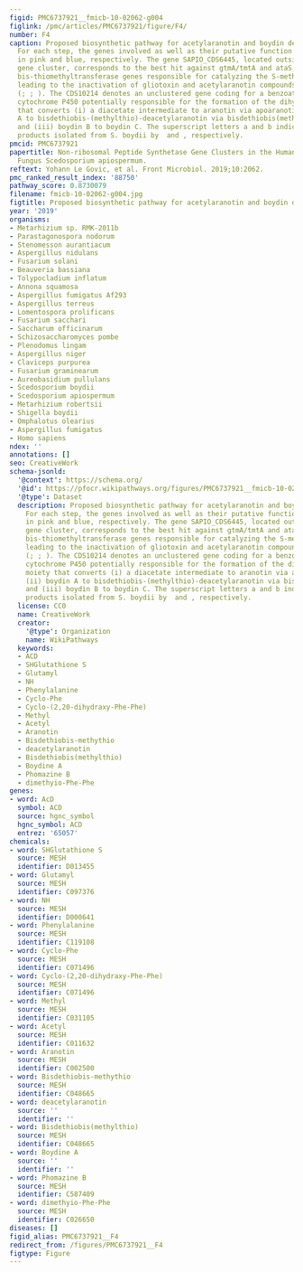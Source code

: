 ```yaml
---
figid: PMC6737921__fmicb-10-02062-g004
figlink: /pmc/articles/PMC6737921/figure/F4/
number: F4
caption: Proposed biosynthetic pathway for acetylaranotin and boydin derivatives.
  For each step, the genes involved as well as their putative function are depicted
  in pink and blue, respectively. The gene SAPIO_CDS6445, located outside of ETP1828
  gene cluster, corresponds to the best hit against gtmA/tmtA and ataS, the major
  bis-thiomethyltransferase genes responsible for catalyzing the S-methylation step
  leading to the inactivation of gliotoxin and acetylaranotin compounds, respectively
  (; ; ). The CDS10214 denotes an unclustered gene coding for a benzoate para-hydroxylase
  cytochrome P450 potentially responsible for the formation of the dihydrooxepin moiety
  that converts (i) a diacetate intermediate to aranotin via apoaranotin, (ii) boydin
  A to bisdethiobis-(methylthio)-deacetylaranotin via bisdethiobis(methylthio)-deacetylapoaranotin,
  and (iii) boydin B to boydin C. The superscript letters a and b indicate the natural
  products isolated from S. boydii by  and , respectively.
pmcid: PMC6737921
papertitle: Non-ribosomal Peptide Synthetase Gene Clusters in the Human Pathogenic
  Fungus Scedosporium apiospermum.
reftext: Yohann Le Govic, et al. Front Microbiol. 2019;10:2062.
pmc_ranked_result_index: '88750'
pathway_score: 0.8730079
filename: fmicb-10-02062-g004.jpg
figtitle: Proposed biosynthetic pathway for acetylaranotin and boydin derivatives
year: '2019'
organisms:
- Metarhizium sp. RMK-2011b
- Parastagonospora nodorum
- Stenomesson aurantiacum
- Aspergillus nidulans
- Fusarium solani
- Beauveria bassiana
- Tolypocladium inflatum
- Annona squamosa
- Aspergillus fumigatus Af293
- Aspergillus terreus
- Lomentospora prolificans
- Fusarium sacchari
- Saccharum officinarum
- Schizosaccharomyces pombe
- Plenodomus lingam
- Aspergillus niger
- Claviceps purpurea
- Fusarium graminearum
- Aureobasidium pullulans
- Scedosporium boydii
- Scedosporium apiospermum
- Metarhizium robertsii
- Shigella boydii
- Omphalotus olearius
- Aspergillus fumigatus
- Homo sapiens
ndex: ''
annotations: []
seo: CreativeWork
schema-jsonld:
  '@context': https://schema.org/
  '@id': https://pfocr.wikipathways.org/figures/PMC6737921__fmicb-10-02062-g004.html
  '@type': Dataset
  description: Proposed biosynthetic pathway for acetylaranotin and boydin derivatives.
    For each step, the genes involved as well as their putative function are depicted
    in pink and blue, respectively. The gene SAPIO_CDS6445, located outside of ETP1828
    gene cluster, corresponds to the best hit against gtmA/tmtA and ataS, the major
    bis-thiomethyltransferase genes responsible for catalyzing the S-methylation step
    leading to the inactivation of gliotoxin and acetylaranotin compounds, respectively
    (; ; ). The CDS10214 denotes an unclustered gene coding for a benzoate para-hydroxylase
    cytochrome P450 potentially responsible for the formation of the dihydrooxepin
    moiety that converts (i) a diacetate intermediate to aranotin via apoaranotin,
    (ii) boydin A to bisdethiobis-(methylthio)-deacetylaranotin via bisdethiobis(methylthio)-deacetylapoaranotin,
    and (iii) boydin B to boydin C. The superscript letters a and b indicate the natural
    products isolated from S. boydii by  and , respectively.
  license: CC0
  name: CreativeWork
  creator:
    '@type': Organization
    name: WikiPathways
  keywords:
  - ACD
  - SHGlutathione S
  - Glutamyl
  - NH
  - Phenylalanine
  - Cyclo-Phe
  - Cyclo-(2,20-dihydraxy-Phe-Phe)
  - Methyl
  - Acetyl
  - Aranotin
  - Bisdethiobis-methythio
  - deacetylaranotin
  - Bisdethiobis(methylthio)
  - Boydine A
  - Phomazine B
  - dimethyio-Phe-Phe
genes:
- word: AcD
  symbol: ACD
  source: hgnc_symbol
  hgnc_symbol: ACD
  entrez: '65057'
chemicals:
- word: SHGlutathione S
  source: MESH
  identifier: D013455
- word: Glutamyl
  source: MESH
  identifier: C097376
- word: NH
  source: MESH
  identifier: D000641
- word: Phenylalanine
  source: MESH
  identifier: C119108
- word: Cyclo-Phe
  source: MESH
  identifier: C071496
- word: Cyclo-(2,20-dihydraxy-Phe-Phe)
  source: MESH
  identifier: C071496
- word: Methyl
  source: MESH
  identifier: C031105
- word: Acetyl
  source: MESH
  identifier: C011632
- word: Aranotin
  source: MESH
  identifier: C002500
- word: Bisdethiobis-methythio
  source: MESH
  identifier: C048665
- word: deacetylaranotin
  source: ''
  identifier: ''
- word: Bisdethiobis(methylthio)
  source: MESH
  identifier: C048665
- word: Boydine A
  source: ''
  identifier: ''
- word: Phomazine B
  source: MESH
  identifier: C587409
- word: dimethyio-Phe-Phe
  source: MESH
  identifier: C026650
diseases: []
figid_alias: PMC6737921__F4
redirect_from: /figures/PMC6737921__F4
figtype: Figure
---
```

